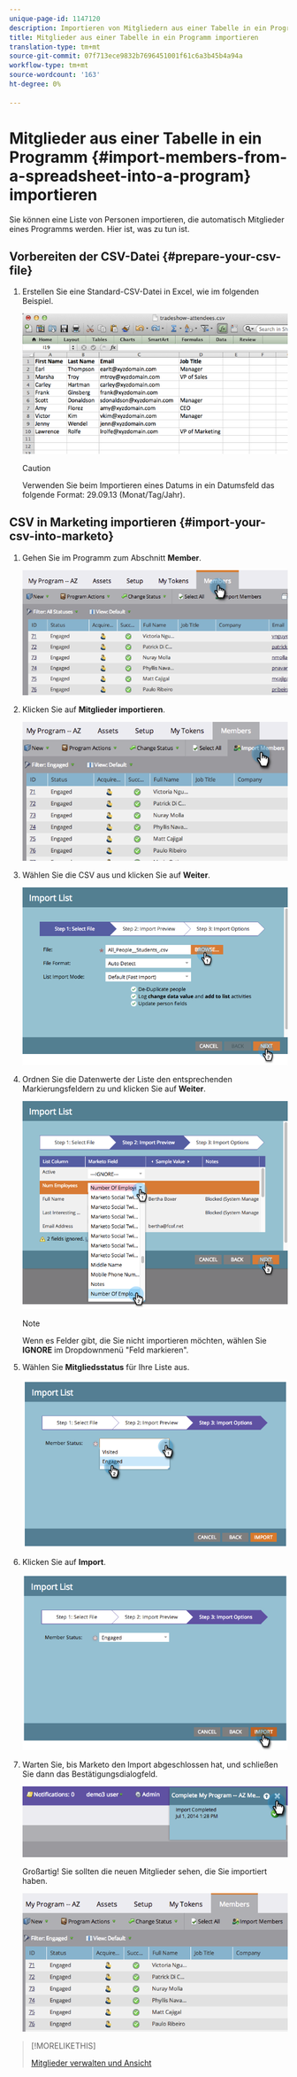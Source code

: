 ```yaml
---
unique-page-id: 1147120
description: Importieren von Mitgliedern aus einer Tabelle in ein Programm - MarketingToDocs - Produktdokumentation
title: Mitglieder aus einer Tabelle in ein Programm importieren
translation-type: tm+mt
source-git-commit: 07f713ece9832b7696451001f61c6a3b45b4a94a
workflow-type: tm+mt
source-wordcount: '163'
ht-degree: 0%

---
```



# Mitglieder aus einer Tabelle in ein Programm {#import-members-from-a-spreadsheet-into-a-program} importieren

Sie können eine Liste von Personen importieren, die automatisch Mitglieder eines Programms werden. Hier ist, was zu tun ist.

## Vorbereiten der CSV-Datei {#prepare-your-csv-file}

1. Erstellen Sie eine Standard-CSV-Datei in Excel, wie im folgenden Beispiel.

   ![](assets/image2014-9-18-14-3a33-3a4.png)

   >[!CAUTION]
   >
   >Verwenden Sie beim Importieren eines Datums in ein Datumsfeld das folgende Format: 29.09.13 (Monat/Tag/Jahr).

## CSV in Marketing importieren {#import-your-csv-into-marketo}

1. Gehen Sie im Programm zum Abschnitt **Member**.

   ![](assets/image2014-9-18-15-3a3-3a57.png)

1. Klicken Sie auf **Mitglieder importieren**.

   ![](assets/image2014-9-18-15-3a38-3a14.png)

1. Wählen Sie die CSV aus und klicken Sie auf **Weiter**.

   ![](assets/importlist1.png)

1. Ordnen Sie die Datenwerte der Liste den entsprechenden Markierungsfeldern zu und klicken Sie auf **Weiter**.

   ![](assets/importlist12.png)

   >[!NOTE]
   >
   >Wenn es Felder gibt, die Sie nicht importieren möchten, wählen Sie **IGNORE** im Dropdownmenü &quot;Feld markieren&quot;.

1. Wählen Sie **Mitgliedsstatus** für Ihre Liste aus.

   ![](assets/image2014-9-18-15-3a41-3a32.png)

1. Klicken Sie auf **Import**.

   ![](assets/image2014-9-18-15-3a44-3a19.png)

1. Warten Sie, bis Marketo den Import abgeschlossen hat, und schließen Sie dann das Bestätigungsdialogfeld.

   ![](assets/image2014-9-18-15-3a44-3a37.png)

   Großartig! Sie sollten die neuen Mitglieder sehen, die Sie importiert haben.

   ![](assets/image2014-9-18-15-3a45-3a16.png)

>[!MORELIKETHIS]
>
>[Mitglieder verwalten und Ansicht](/help/marketo/product-docs/core-marketo-concepts/programs/working-with-programs/manage-and-view-members.md)
